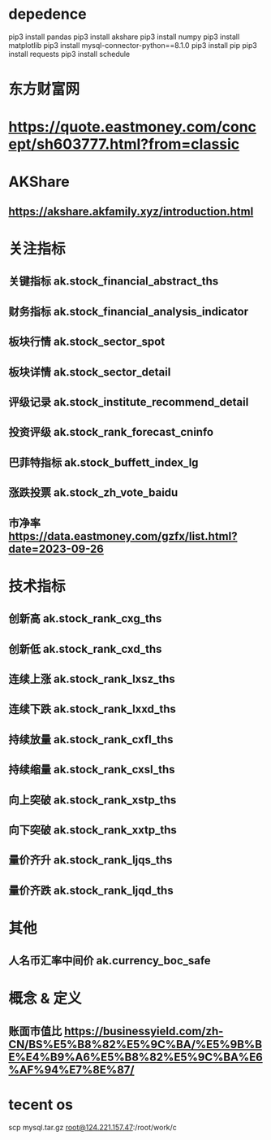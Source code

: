 # depedence
pip3 install pandas
pip3 install akshare
pip3 install numpy
pip3 install matplotlib
pip3 install mysql-connector-python==8.1.0
pip3 install pip 
pip3 install requests
pip3 install schedule


# 东方财富网  
# https://quote.eastmoney.com/concept/sh603777.html?from=classic

# AKShare  
## https://akshare.akfamily.xyz/introduction.html

# 关注指标

## 关键指标 ak.stock_financial_abstract_ths

## 财务指标 ak.stock_financial_analysis_indicator

## 板块行情 ak.stock_sector_spot

## 板块详情 ak.stock_sector_detail

## 评级记录 ak.stock_institute_recommend_detail

## 投资评级 ak.stock_rank_forecast_cninfo

## 巴菲特指标 ak.stock_buffett_index_lg

## 涨跌投票 ak.stock_zh_vote_baidu

## 市净率 https://data.eastmoney.com/gzfx/list.html?date=2023-09-26

# 技术指标

## 创新高 ak.stock_rank_cxg_ths

## 创新低 ak.stock_rank_cxd_ths

## 连续上涨 ak.stock_rank_lxsz_ths

## 连续下跌 ak.stock_rank_lxxd_ths

## 持续放量 ak.stock_rank_cxfl_ths

## 持续缩量 ak.stock_rank_cxsl_ths

## 向上突破 ak.stock_rank_xstp_ths

## 向下突破 ak.stock_rank_xxtp_ths

## 量价齐升 ak.stock_rank_ljqs_ths

## 量价齐跌 ak.stock_rank_ljqd_ths

# 其他

## 人名币汇率中间价 ak.currency_boc_safe


# 概念 & 定义

## 账面市值比 https://businessyield.com/zh-CN/BS%E5%B8%82%E5%9C%BA/%E5%9B%BE%E4%B9%A6%E5%B8%82%E5%9C%BA%E6%AF%94%E7%8E%87/


# tecent os

<!-- 文件上传 -->
scp mysql.tar.gz root@124.221.157.47:/root/work/c
